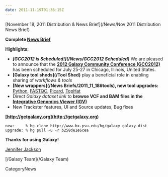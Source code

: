 ```yaml
---
date: 2011-11-19T01:36:15Z
---
```

<div class='newsItemHeader'>[November 18, 2011 Distribution & News Brief](/News/Nov 2011 Distribution News Brief)</div>

**Complete [News Brief](/src/DevNewsBriefs/2011_11_18/index.md)**

**Highlights:**

* ***[GCC2012 is Scheduled!](/News/GCC2012 Scheduled)*** We are pleased to announce that the **[2012 Galaxy Community Conference (GCC2012)](/src/events/GCC2012/index.md)** has been scheduled for July 25-27 in Chicago, Illinois, United States.
* **[Galaxy tool sheds](/Tool Shed)** play a beneficial role in enabling sharing of *workflows & tools*
* **[New wrappers](/News Briefs/2011_11_18#tools), new tool upgrades:** [Python](http://python.org/), [FASTQC](http://www.bioinformatics.bbsrc.ac.uk/projects/fastqc/), [Picard](http://picard.sourceforge.net/), [TopHat](http://tophat.cbcb.umd.edu/)
* Direct *Galaxy dataset link* to **browse VCF and BAM files in the [Integrative Genomics Viewer (IGV)](http://www.broadinstitute.org/igv/)**
* New Trackster features, UI and Source updates, Bug fixes 

**[http://getgalaxy.org](http://getgalaxy.org)**
```
new:     % hg clone http://www.bx.psu.edu/hg/galaxy galaxy-dist
upgrade: % hg pull -u -r b258de1e6cea 
```



**Thanks for using Galaxy!**

[Jennifer Jackson](/src/JenniferJackson/index.md)

[/Galaxy Team](/Galaxy Team)



CategoryNews
